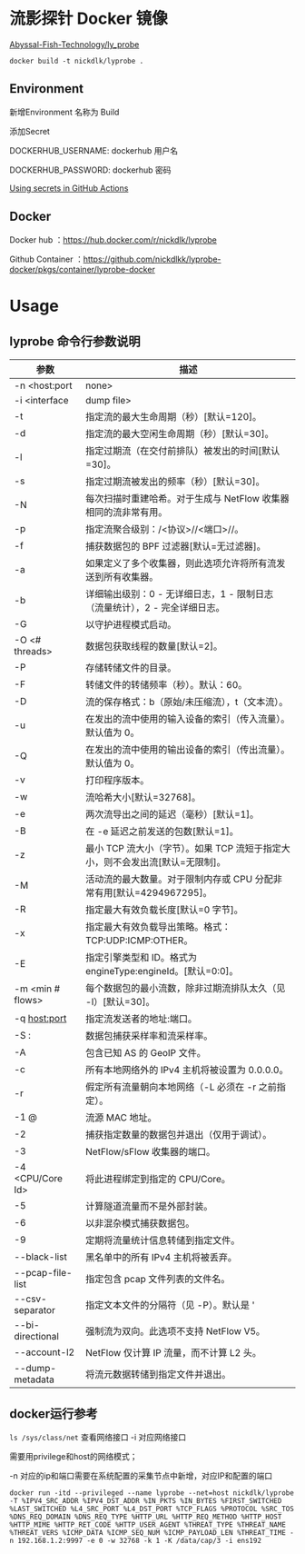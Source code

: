 # 流影探针 Docker 镜像

[Abyssal-Fish-Technology/ly_probe](https://github.com/Abyssal-Fish-Technology/ly_probe)

```shell
docker build -t nickdlk/lyprobe .
```

## Environment

新增Environment 名称为 Build

添加Secret 

DOCKERHUB_USERNAME: dockerhub 用户名

DOCKERHUB_PASSWORD: dockerhub 密码

[Using secrets in GitHub Actions](https://docs.github.com/en/actions/security-for-github-actions/security-guides/using-secrets-in-github-actions)

## Docker
Docker hub ：https://hub.docker.com/r/nickdlk/lyprobe

Github Container ：https://github.com/nickdlkk/lyprobe-docker/pkgs/container/lyprobe-docker

# Usage

## lyprobe 命令行参数说明
| 参数 | 描述 |
|-------------------------------|------------------------------------------------------------------------------------------|
| -n <host:port|none> | NetFlow 收集器的地址。可以使用多个 -n 标志定义多个收集器。 |
| -i <interface|dump file> | 捕获数据包的接口名称或 .pcap 文件（仅用于调试）。 |
| -t <lifetime timeout> | 指定流的最大生命周期（秒）[默认=120]。 |
| -d <idle timeout> | 指定流的最大空闲生命周期（秒）[默认=30]。 |
| -l <queue timeout> | 指定过期流（在交付前排队）被发出的时间[默认=30]。 |
| -s <scan cycle> | 指定过期流被发出的频率（秒）[默认=30]。 |
| -N | 每次扫描时重建哈希。对于生成与 NetFlow 收集器相同的流非常有用。 |
| -p <aggregation> | 指定流聚合级别：<VLAN Id>/<协议>/<IP>/<端口>/<TOS>/<AS>。 |
| -f <filter> | 捕获数据包的 BPF 过滤器[默认=无过滤器]。 |
| -a | 如果定义了多个收集器，则此选项允许将所有流发送到所有收集器。 |
| -b <level> | 详细输出级别：0 - 无详细日志，1 - 限制日志（流量统计），2 - 完全详细日志。 |
| -G | 以守护进程模式启动。 |
| -O <# threads> | 数据包获取线程的数量[默认=2]。 |
| -P <path> | 存储转储文件的目录。 |
| -F <dump timeout> | 转储文件的转储频率（秒）。默认：60。 |
| -D <format> | 流的保存格式：b（原始/未压缩流），t（文本流）。 |
| -u <in dev idx> | 在发出的流中使用的输入设备的索引（传入流量）。默认值为 0。 |
| -Q <out dev idx> | 在发出的流中使用的输出设备的索引（传出流量）。默认值为 0。 |
| -v | 打印程序版本。 |
| -w <hash size> | 流哈希大小[默认=32768]。 |
| -e <flow delay> | 两次流导出之间的延迟（毫秒）[默认=1]。 |
| -B <packet count> | 在 -e 延迟之前发送的包数[默认=1]。 |
| -z <min flow size> | 最小 TCP 流大小（字节）。如果 TCP 流短于指定大小，则不会发出流[默认=无限制]。 |
| -M <max num flows> | 活动流的最大数量。对于限制内存或 CPU 分配非常有用[默认=4294967295]。 |
| -R <payload Len> | 指定最大有效负载长度[默认=0 字节]。 |
| -x <payload policy> | 指定最大有效负载导出策略。格式：TCP:UDP:ICMP:OTHER。 |
| -E <engine> | 指定引擎类型和 ID。格式为 engineType:engineId。[默认=0:0]。 |
| -m <min # flows> | 每个数据包的最小流数，除非过期流排队太久（见 -l）[默认=30]。 |
| -q <host:port> | 指定流发送者的地址:端口。 |
| -S <pkt rate>:<flow rate> | 数据包捕获采样率和流采样率。 |
| -A <AS list> | 包含已知 AS 的 GeoIP 文件。 |
| -c | 所有本地网络外的 IPv4 主机将被设置为 0.0.0.0。 |
| -r | 假定所有流量朝向本地网络（-L 必须在 -r 之前指定）。 |
| -1 <MAC>@<ifIdx> | 流源 MAC 地址。 |
| -2 <number> | 捕获指定数量的数据包并退出（仅用于调试）。 |
| -3 <port> | NetFlow/sFlow 收集器的端口。 |
| -4 <CPU/Core Id> | 将此进程绑定到指定的 CPU/Core。 |
| -5 | 计算隧道流量而不是外部封装。 |
| -6 | 以非混杂模式捕获数据包。 |
| -9 <path> | 定期将流量统计信息转储到指定文件。 |
| --black-list <networks> | 黑名单中的所有 IPv4 主机将被丢弃。 |
| --pcap-file-list <filename> | 指定包含 pcap 文件列表的文件名。 |
| --csv-separator <separator> | 指定文本文件的分隔符（见 -P）。默认是 '|'（管道）。 |
| --bi-directional | 强制流为双向。此选项不支持 NetFlow V5。 |
| --account-l2 | NetFlow 仅计算 IP 流量，而不计算 L2 头。 |
| --dump-metadata <file> | 将流元数据转储到指定文件并退出。 |

## docker运行参考

`ls /sys/class/net` 查看网络接口 -i 对应网络接口

需要用privilege和host的网络模式；

-n 对应的ip和端口需要在系统配置的采集节点中新增，对应IP和配置的端口

```
docker run -itd --privileged --name lyprobe --net=host nickdlk/lyprobe -T %IPV4_SRC_ADDR %IPV4_DST_ADDR %IN_PKTS %IN_BYTES %FIRST_SWITCHED %LAST_SWITCHED %L4_SRC_PORT %L4_DST_PORT %TCP_FLAGS %PROTOCOL %SRC_TOS %DNS_REQ_DOMAIN %DNS_REQ_TYPE %HTTP_URL %HTTP_REQ_METHOD %HTTP_HOST %HTTP_MIME %HTTP_RET_CODE %HTTP_USER_AGENT %THREAT_TYPE %THREAT_NAME %THREAT_VERS %ICMP_DATA %ICMP_SEQ_NUM %ICMP_PAYLOAD_LEN %THREAT_TIME -n 192.168.1.2:9997 -e 0 -w 32768 -k 1 -K /data/cap/3 -i ens192
```